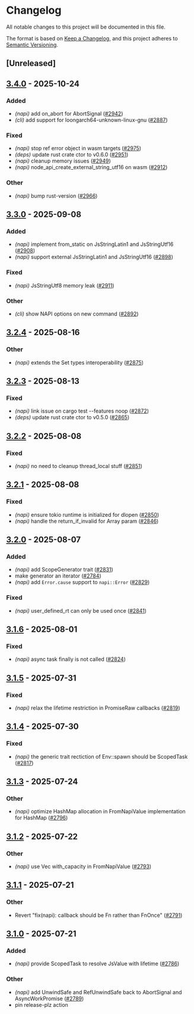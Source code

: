 # Changelog

All notable changes to this project will be documented in this file.

The format is based on [Keep a Changelog](https://keepachangelog.com/en/1.0.0/),
and this project adheres to [Semantic Versioning](https://semver.org/spec/v2.0.0.html).

## [Unreleased]

## [3.4.0](https://github.com/napi-rs/napi-rs/compare/napi-v3.3.0...napi-v3.4.0) - 2025-10-24

### Added

- *(napi)* add on_abort for AbortSignal ([#2942](https://github.com/napi-rs/napi-rs/pull/2942))
- *(cli)* add support for loongarch64-unknown-linux-gnu ([#2887](https://github.com/napi-rs/napi-rs/pull/2887))

### Fixed

- *(napi)* stop ref error object in wasm targets ([#2975](https://github.com/napi-rs/napi-rs/pull/2975))
- *(deps)* update rust crate ctor to v0.6.0 ([#2951](https://github.com/napi-rs/napi-rs/pull/2951))
- *(napi)* cleanup memory issues ([#2949](https://github.com/napi-rs/napi-rs/pull/2949))
- *(napi)* node_api_create_external_string_utf16 on wasm ([#2912](https://github.com/napi-rs/napi-rs/pull/2912))

### Other

- *(napi)* bump rust-version ([#2966](https://github.com/napi-rs/napi-rs/pull/2966))

## [3.3.0](https://github.com/napi-rs/napi-rs/compare/napi-v3.2.4...napi-v3.3.0) - 2025-09-08

### Added

- *(napi)* implement from_static on JsStringLatin1 and JsStringUtf16 ([#2908](https://github.com/napi-rs/napi-rs/pull/2908))
- *(napi)* support external JsStringLatin1 and JsStringUtf16 ([#2898](https://github.com/napi-rs/napi-rs/pull/2898))

### Fixed

- *(napi)* JsStringUtf8 memory leak ([#2911](https://github.com/napi-rs/napi-rs/pull/2911))

### Other

- *(cli)* show NAPI options on new command ([#2892](https://github.com/napi-rs/napi-rs/pull/2892))

## [3.2.4](https://github.com/napi-rs/napi-rs/compare/napi-v3.2.3...napi-v3.2.4) - 2025-08-16

### Other

- *(napi)* extends the Set types interoperability ([#2875](https://github.com/napi-rs/napi-rs/pull/2875))

## [3.2.3](https://github.com/napi-rs/napi-rs/compare/napi-v3.2.2...napi-v3.2.3) - 2025-08-13

### Fixed

- _(napi)_ link issue on cargo test --features noop ([#2872](https://github.com/napi-rs/napi-rs/pull/2872))
- _(deps)_ update rust crate ctor to v0.5.0 ([#2865](https://github.com/napi-rs/napi-rs/pull/2865))

## [3.2.2](https://github.com/napi-rs/napi-rs/compare/napi-v3.2.1...napi-v3.2.2) - 2025-08-08

### Fixed

- _(napi)_ no need to cleanup thread_local stuff ([#2851](https://github.com/napi-rs/napi-rs/pull/2851))

## [3.2.1](https://github.com/napi-rs/napi-rs/compare/napi-v3.2.0...napi-v3.2.1) - 2025-08-08

### Fixed

- _(napi)_ ensure tokio runtime is initialized for dlopen ([#2850](https://github.com/napi-rs/napi-rs/pull/2850))
- _(napi)_ handle the return_if_invalid for Array param ([#2846](https://github.com/napi-rs/napi-rs/pull/2846))

## [3.2.0](https://github.com/napi-rs/napi-rs/compare/napi-v3.1.6...napi-v3.2.0) - 2025-08-07

### Added

- _(napi)_ add ScopeGenerator trait ([#2831](https://github.com/napi-rs/napi-rs/pull/2831))
- make generator an iterator ([#2784](https://github.com/napi-rs/napi-rs/pull/2784))
- _(napi)_ add `Error.cause` support to `napi::Error` ([#2829](https://github.com/napi-rs/napi-rs/pull/2829))

### Fixed

- _(napi)_ user_defined_rt can only be used once ([#2841](https://github.com/napi-rs/napi-rs/pull/2841))

## [3.1.6](https://github.com/napi-rs/napi-rs/compare/napi-v3.1.5...napi-v3.1.6) - 2025-08-01

### Fixed

- _(napi)_ async task finally is not called ([#2824](https://github.com/napi-rs/napi-rs/pull/2824))

## [3.1.5](https://github.com/napi-rs/napi-rs/compare/napi-v3.1.4...napi-v3.1.5) - 2025-07-31

### Fixed

- _(napi)_ relax the lifetime restriction in PromiseRaw callbacks ([#2819](https://github.com/napi-rs/napi-rs/pull/2819))

## [3.1.4](https://github.com/napi-rs/napi-rs/compare/napi-v3.1.3...napi-v3.1.4) - 2025-07-30

### Fixed

- _(napi)_ the generic trait rectiction of Env::spawn should be ScopedTask ([#2817](https://github.com/napi-rs/napi-rs/pull/2817))

## [3.1.3](https://github.com/napi-rs/napi-rs/compare/napi-v3.1.2...napi-v3.1.3) - 2025-07-24

### Other

- _(napi)_ optimize HashMap allocation in FromNapiValue implementation for HashMap ([#2796](https://github.com/napi-rs/napi-rs/pull/2796))

## [3.1.2](https://github.com/napi-rs/napi-rs/compare/napi-v3.1.1...napi-v3.1.2) - 2025-07-22

### Other

- _(napi)_ use Vec with_capacity in FromNapiValue ([#2793](https://github.com/napi-rs/napi-rs/pull/2793))

## [3.1.1](https://github.com/napi-rs/napi-rs/compare/napi-v3.1.0...napi-v3.1.1) - 2025-07-21

### Other

- Revert "fix(napi): callback should be Fn rather than FnOnce" ([#2791](https://github.com/napi-rs/napi-rs/pull/2791))

## [3.1.0](https://github.com/napi-rs/napi-rs/compare/napi-v3.0.0...napi-v3.1.0) - 2025-07-21

### Added

- _(napi)_ provide ScopedTask to resolve JsValue with lifetime ([#2786](https://github.com/napi-rs/napi-rs/pull/2786))

### Other

- _(napi)_ add UnwindSafe and RefUnwindSafe back to AbortSignal and AsyncWorkPromise ([#2789](https://github.com/napi-rs/napi-rs/pull/2789))
- pin release-plz action
